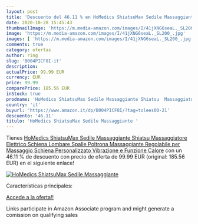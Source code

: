 ```yaml
---
layout: post
title: 'Descuento del 46.11 % en HoMedics ShiatsuMax Sedile Massaggiante '
date: 2020-10-28 15:45:43
thumbnailImage: 'https://m.media-amazon.com/images/I/41jXNG6seaL._SL200_.jpg'
image: 'https://m.media-amazon.com/images/I/41jXNG6seaL._SL200_.jpg'
images: [ 'https://m.media-amazon.com/images/I/41jXNG6seaL._SL200_.jpg' ]
comments: true
category: ofertas
author: ring
slug: 'B004PICF8I-it'
description:
actualPrice: 99.99 EUR
currency: EUR
price: 99.99
comparePrice: 185.56 EUR
inStock: true
prodname: 'HoMedics ShiatsuMax Sedile Massaggiante Shiatsu  Massaggiatore Elettrico Schiena Lombare Spalle  Poltrona Massaggiante Regolabile per Massaggio Schiena Personalizzato  Vibrazione e Funzione Calore'
country: 'it'
buyurl: 'https://www.amazon.it/dp/B004PICF8I/?tag=tolees00-21'
descuento: '46.11'
titulo: 'HoMedics ShiatsuMax Sedile Massaggiante '
---
```


Tienes [HoMedics ShiatsuMax Sedile Massaggiante Shiatsu  Massaggiatore Elettrico Schiena Lombare Spalle  Poltrona Massaggiante Regolabile per Massaggio Schiena Personalizzato  Vibrazione e Funzione Calore](https://www.amazon.it/dp/B004PICF8I/?tag=tolees00-21) con un 46.11 % de descuento con precio de oferta de 99.99 EUR (original: 185.56 EUR) en el siguiente enlace!

[![HoMedics ShiatsuMax Sedile Massaggiante ](https://m.media-amazon.com/images/I/41jXNG6seaL._SL200_.jpg)](https://www.amazon.it/dp/B004PICF8I/?tag=tolees00-21)

Características principales:


[Accede a la oferta!!](https://www.amazon.it/dp/B004PICF8I/?tag=tolees00-21)

Links participate in Amazon Associate program and might generate a comission on qualifying sales


